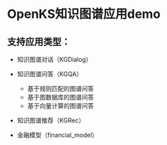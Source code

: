 # OpenKS知识图谱应用demo

## 支持应用类型：

* 知识图谱对话（KGDialog）

* 知识图谱问答（KGQA）
	- 基于规则匹配的图谱问答
	- 基于图数据库的图谱问答
	- 基于向量计算的图谱问答

* 知识图谱推荐（KGRec）
* 金融模型（financial_model）
